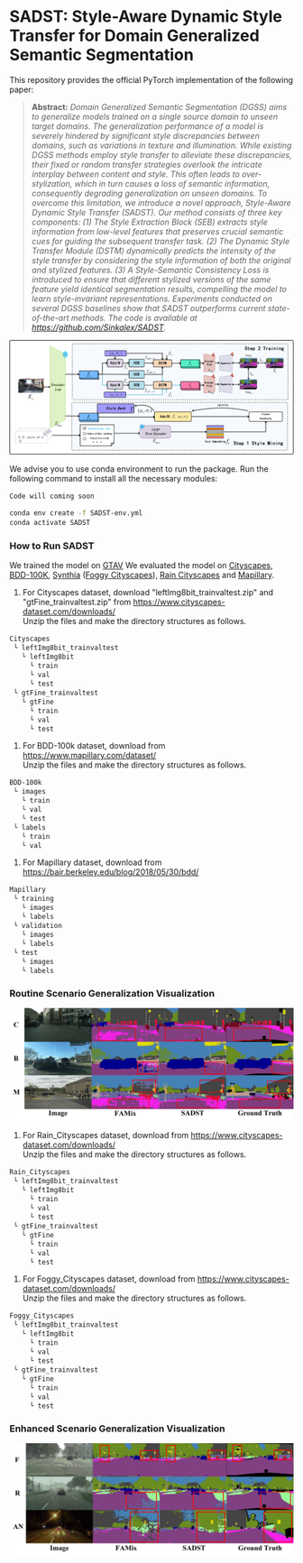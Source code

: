 # SADST: Style-Aware Dynamic Style Transfer for Domain Generalized Semantic Segmentation
This repository provides the official PyTorch implementation of the following paper:

> **Abstract:**
> *Domain Generalized Semantic Segmentation (DGSS) aims to generalize models trained on a single source domain to unseen target domains. The generalization performance of a model is severely hindered by significant style discrepancies between domains, such as variations in texture and illumination. While existing DGSS methods employ style transfer to alleviate these discrepancies, their fixed or random transfer strategies overlook the intricate interplay between content and style. This often leads to over-stylization, which in turn causes a loss of semantic information, consequently degrading generalization on unseen domains. To overcome this limitation, we introduce a novel approach, Style-Aware Dynamic Style Transfer (SADST). Our method consists of three key components: (1) The Style Extraction Block (SEB) extracts style information from low-level features that preserves crucial semantic cues for guiding the subsequent transfer task. (2) The Dynamic Style Transfer Module (DSTM) dynamically predicts the intensity of the style transfer by considering the style information of both the original and stylized features. (3) A Style-Semantic Consistency Loss is introduced to ensure that different stylized versions of the same feature yield identical segmentation results, compelling the model to learn style-invariant representations. Experiments conducted on several DGSS baselines show that SADST outperforms current state-of-the-art methods. The code is available at https://github.com/Sinkalex/SADST.*

<p align="center">
  <img src="./res/net_overview.png" />
</p>

We advise you to use conda environment to run the package. Run the following command to install all the necessary modules:

```
Code will coming soon
```


```sh
conda env create -f SADST-env.yml 
conda activate SADST
```


### How to Run SADST
We trained the model on [GTAV](https://download.visinf.tu-darmstadt.de/data/from_games/)
We evaluated the model on [Cityscapes](https://www.cityscapes-dataset.com/), [BDD-100K](https://bair.berkeley.edu/blog/2018/05/30/bdd/), [Synthia](https://synthia-dataset.net/downloads/) ([Foggy Cityscapes](http://synthia-dataset.net/download/808/)), [Rain Cityscapes](https://www.cityscapes-dataset.com/) and [Mapillary](https://www.mapillary.com/dataset/).


1. For Cityscapes dataset, download "leftImg8bit_trainvaltest.zip" and "gtFine_trainvaltest.zip" from https://www.cityscapes-dataset.com/downloads/<br>
Unzip the files and make the directory structures as follows.
```
Cityscapes
 └ leftImg8bit_trainvaltest
   └ leftImg8bit
     └ train
     └ val
     └ test
 └ gtFine_trainvaltest
   └ gtFine
     └ train
     └ val
     └ test
```
1. For BDD-100k dataset, download  from https://www.mapillary.com/dataset/<br>
Unzip the files and make the directory structures as follows.
```
BDD-100k
 └ images
   └ train
   └ val
   └ test
 └ labels
   └ train
   └ val
```
1. For Mapillary dataset, download  from https://bair.berkeley.edu/blog/2018/05/30/bdd/<br>
```
Mapillary
 └ training
   └ images
   └ labels
 └ validation
   └ images
   └ labels
 └ test
   └ images
   └ labels
```
### Routine Scenario Generalization Visualization
<p align="center">
  <img src="./res/sc1.png" />
</p>


1. For Rain_Cityscapes dataset, download from https://www.cityscapes-dataset.com/downloads/<br>
Unzip the files and make the directory structures as follows.
```
Rain_Cityscapes
 └ leftImg8bit_trainvaltest
   └ leftImg8bit
     └ train
     └ val
     └ test
 └ gtFine_trainvaltest
   └ gtFine
     └ train
     └ val
     └ test
```
1. For Foggy_Cityscapes dataset, download  from https://www.cityscapes-dataset.com/downloads/<br>
Unzip the files and make the directory structures as follows.
```
Foggy_Cityscapes
 └ leftImg8bit_trainvaltest
   └ leftImg8bit
     └ train
     └ val
     └ test
 └ gtFine_trainvaltest
   └ gtFine
     └ train
     └ val
     └ test
```


### Enhanced Scenario Generalization Visualization
<p align="center">
  <img src="./res/sc2.png" />
</p>